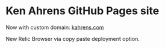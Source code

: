 # Ken Ahrens GitHub Pages site
Now with custom domain: [kahrens.com](http://kahrens.com)

New Relic Browser via copy paste deployment option.

